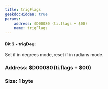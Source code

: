 ```yaml
---
title: trigFlags
geekdocHidden: true
params:
    address: $D00080 (ti.flags + $00)
    name: trigFlags
---
```


#### Bit 2 - trigDeg:
Set if in degrees mode, reset if in radians mode.

### Address: $D00080 (ti.flags + $00)

### Size: 1 byte
